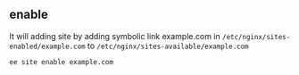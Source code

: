 ## enable

It will adding site by adding symbolic link example.com in `/etc/nginx/sites-enabled/example.com` to `/etc/nginx/sites-available/example.com`

	ee site enable example.com
